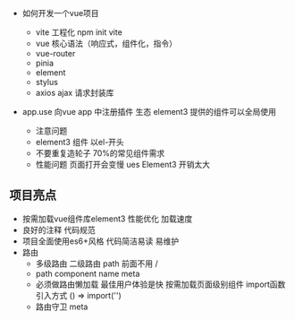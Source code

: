 - 如何开发一个vue项目
  - vite 工程化
    npm init vite
  - vue 核心语法（响应式，组件化，指令）
  - vue-router
  - pinia
  - element
  - stylus
  - axios ajax 请求封装库
  
- app.use
  向vue app 中注册插件 生态
  element3 提供的组件可以全局使用
  - 注意问题
  - element3 组件 以el-开头
  - 不要重复造轮子 70%的常见组件需求
  - 性能问题 页面打开会变慢 ues Element3 开销太大

## 项目亮点
- 按需加载vue组件库element3 性能优化 加载速度
- 良好的注释 代码规范
- 项目全面使用es6+风格 代码简洁易读 易维护
- 路由
  - 多级路由
    二级路由 path 前面不用 /
  - path component name meta
  - 必须做路由懒加载
    最佳用户体验是快
    按需加载页面级别组件 import函数引入方式 () => import('')
  - 路由守卫 meta
    
